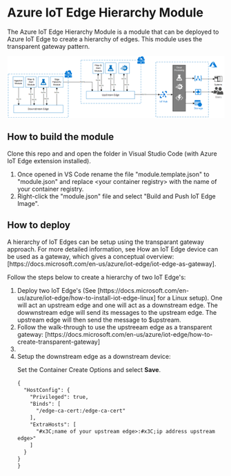 # Azure IoT Edge Hierarchy Module
<p>The Azure IoT Edge Hierarchy Module is a module that can be deployed to Azure IoT Edge to create a hierarchy of edges. This module uses the transparent gateway pattern.</p>
<p style="align:center">
<img src="images/hierarchy.PNG">
</p>

## How to build the module
<p>Clone this repo and and open the folder in Visual Studio Code (with Azure IoT Edge extension installed).</p>
<ol>
<li>Once opened in VS Code rename the file "module.template.json" to "module.json" and replace &#x3C;your container registry&#x3E; with the name of your container registry.</li>
<li>Right-click the "module.json" file and select "Build and Push IoT Edge Image".</li>
</ol>

## How to deploy
<p>A hierarchy of IoT Edges can be setup using the transparant gateway approach. For more detailed information, see How an IoT Edge device can be used as a gateway, which gives a conceptual overview: [https://docs.microsoft.com/en-us/azure/iot-edge/iot-edge-as-gateway].</p>
<p>Follow the steps below to create a hierarchy of two IoT Edge's:</p>
<ol>
<li>Deploy two IoT Edge's (See [https://docs.microsoft.com/en-us/azure/iot-edge/how-to-install-iot-edge-linux] for a Linux setup). One will act an upstream edge and one will act as a downstream edge. The dowwnstream edge will send its messages to the upstream edge. The upstream edge will then send the message to $upstream.</li>
<li>Follow the walk-through to use the upstreeam edge as a transparent gateway: [https://docs.microsoft.com/en-us/azure/iot-edge/how-to-create-transparent-gateway]</li>
<li>
<li>Setup the downstream edge as a downstream device:</li>
<p>Set the Container Create Options and select <strong>Save</strong>.</p>
    <pre><code class="lang-json">{
  "HostConfig": {
    "Privileged": true,
    "Binds": [
      "/edge-ca-cert:/edge-ca-cert"
    ],
    "ExtraHosts": [
      "#x3C;name of your upstream edge&#x3E;:#x3C;ip address upstream edge&#x3E;"
    ]
  }
}
}</code></pre>
</li>
</ol>